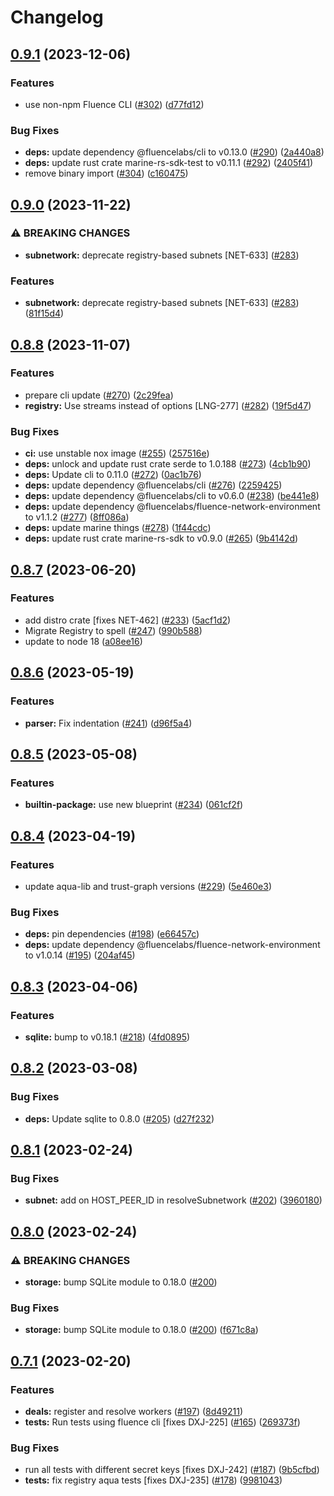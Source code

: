 # Changelog

## [0.9.1](https://github.com/fluencelabs/registry/compare/registry-v0.9.0...registry-v0.9.1) (2023-12-06)


### Features

* use non-npm Fluence CLI ([#302](https://github.com/fluencelabs/registry/issues/302)) ([d77fd12](https://github.com/fluencelabs/registry/commit/d77fd12b4dfe2d57ae3e35f729e35e2f6ad1c63c))


### Bug Fixes

* **deps:** update dependency @fluencelabs/cli to v0.13.0 ([#290](https://github.com/fluencelabs/registry/issues/290)) ([2a440a8](https://github.com/fluencelabs/registry/commit/2a440a8b1ff8aa922bd2faa982b8b75c9beb3bc7))
* **deps:** update rust crate marine-rs-sdk-test to v0.11.1 ([#292](https://github.com/fluencelabs/registry/issues/292)) ([2405f41](https://github.com/fluencelabs/registry/commit/2405f41702543d1ff70620923787a6a7621cc7d5))
* remove binary import ([#304](https://github.com/fluencelabs/registry/issues/304)) ([c160475](https://github.com/fluencelabs/registry/commit/c16047515751f1400cb1f7231abcc83e2f6bcf4f))

## [0.9.0](https://github.com/fluencelabs/registry/compare/registry-v0.8.8...registry-v0.9.0) (2023-11-22)


### ⚠ BREAKING CHANGES

* **subnetwork:** deprecate registry-based subnets [NET-633] ([#283](https://github.com/fluencelabs/registry/issues/283))

### Features

* **subnetwork:** deprecate registry-based subnets [NET-633] ([#283](https://github.com/fluencelabs/registry/issues/283)) ([81f15d4](https://github.com/fluencelabs/registry/commit/81f15d4eb74b730fca331f1ea4ef6b960a02f9c8))

## [0.8.8](https://github.com/fluencelabs/registry/compare/registry-v0.8.7...registry-v0.8.8) (2023-11-07)


### Features

* prepare cli update ([#270](https://github.com/fluencelabs/registry/issues/270)) ([2c29fea](https://github.com/fluencelabs/registry/commit/2c29fea09808e2f98c4f58a10a1587aa5a571ad0))
* **registry:** Use streams instead of options [LNG-277]  ([#282](https://github.com/fluencelabs/registry/issues/282)) ([19f5d47](https://github.com/fluencelabs/registry/commit/19f5d47add949f62085a022a01b84c83d3fc0389))


### Bug Fixes

* **ci:** use unstable nox image ([#255](https://github.com/fluencelabs/registry/issues/255)) ([257516e](https://github.com/fluencelabs/registry/commit/257516e74ff78807f78a7570ccc9e2d685af48f9))
* **deps:** unlock and update rust crate serde to 1.0.188 ([#273](https://github.com/fluencelabs/registry/issues/273)) ([4cb1b90](https://github.com/fluencelabs/registry/commit/4cb1b90a95bdc49b87b1dd1336e604cc71444de3))
* **deps:** Update cli to 0.11.0 ([#272](https://github.com/fluencelabs/registry/issues/272)) ([0ac1b76](https://github.com/fluencelabs/registry/commit/0ac1b76fe1c0635bfa5cf1105ffaf899db36b300))
* **deps:** update dependency @fluencelabs/cli ([#276](https://github.com/fluencelabs/registry/issues/276)) ([2259425](https://github.com/fluencelabs/registry/commit/22594259767fbd5be59904eab080d74733e7ea3e))
* **deps:** update dependency @fluencelabs/cli to v0.6.0 ([#238](https://github.com/fluencelabs/registry/issues/238)) ([be441e8](https://github.com/fluencelabs/registry/commit/be441e86cbc07a51636edfd07ec0fc80933b31cf))
* **deps:** update dependency @fluencelabs/fluence-network-environment to v1.1.2 ([#277](https://github.com/fluencelabs/registry/issues/277)) ([8ff086a](https://github.com/fluencelabs/registry/commit/8ff086a206d37edaeebe986661b626277e456d95))
* **deps:** update marine things ([#278](https://github.com/fluencelabs/registry/issues/278)) ([1f44cdc](https://github.com/fluencelabs/registry/commit/1f44cdc3b1188ef9daaba33a73ee85980c0c8bc6))
* **deps:** update rust crate marine-rs-sdk to v0.9.0 ([#265](https://github.com/fluencelabs/registry/issues/265)) ([9b4142d](https://github.com/fluencelabs/registry/commit/9b4142dc951414270f5a76b0519aa749c8835eb6))

## [0.8.7](https://github.com/fluencelabs/registry/compare/registry-v0.8.6...registry-v0.8.7) (2023-06-20)


### Features

* add distro crate [fixes NET-462] ([#233](https://github.com/fluencelabs/registry/issues/233)) ([5acf1d2](https://github.com/fluencelabs/registry/commit/5acf1d230b92f6b0784314b0926b6f6c2e195307))
* Migrate Registry to spell ([#247](https://github.com/fluencelabs/registry/issues/247)) ([990b588](https://github.com/fluencelabs/registry/commit/990b588b75857d2f61b76d89999a2c1f09f861f8))
* update to node 18 ([a08ee16](https://github.com/fluencelabs/registry/commit/a08ee16ff9dc402e1388e22c57324ca975c1a94d))

## [0.8.6](https://github.com/fluencelabs/registry/compare/registry-v0.8.5...registry-v0.8.6) (2023-05-19)


### Features

* **parser:** Fix indentation ([#241](https://github.com/fluencelabs/registry/issues/241)) ([d96f5a4](https://github.com/fluencelabs/registry/commit/d96f5a4a0da7288ef6895c270fe207ea9a9f102d))

## [0.8.5](https://github.com/fluencelabs/registry/compare/registry-v0.8.4...registry-v0.8.5) (2023-05-08)


### Features

* **builtin-package:** use new blueprint ([#234](https://github.com/fluencelabs/registry/issues/234)) ([061cf2f](https://github.com/fluencelabs/registry/commit/061cf2f8186192c39946628e21e466323dc31a33))

## [0.8.4](https://github.com/fluencelabs/registry/compare/registry-v0.8.3...registry-v0.8.4) (2023-04-19)


### Features

* update aqua-lib and trust-graph versions ([#229](https://github.com/fluencelabs/registry/issues/229)) ([5e460e3](https://github.com/fluencelabs/registry/commit/5e460e3e2429df909d034193fedf2876f86b18a8))


### Bug Fixes

* **deps:** pin dependencies ([#198](https://github.com/fluencelabs/registry/issues/198)) ([e66457c](https://github.com/fluencelabs/registry/commit/e66457c0ff696330717e58e3ebb4120709281202))
* **deps:** update dependency @fluencelabs/fluence-network-environment to v1.0.14 ([#195](https://github.com/fluencelabs/registry/issues/195)) ([204af45](https://github.com/fluencelabs/registry/commit/204af450001cd6e1ed587111fcc452d41d56a705))

## [0.8.3](https://github.com/fluencelabs/registry/compare/registry-v0.8.2...registry-v0.8.3) (2023-04-06)


### Features

* **sqlite:** bump to v0.18.1 ([#218](https://github.com/fluencelabs/registry/issues/218)) ([4fd0895](https://github.com/fluencelabs/registry/commit/4fd0895ab8415b60eacb34e0a627e9d6d5b5fe2c))

## [0.8.2](https://github.com/fluencelabs/registry/compare/registry-v0.8.1...registry-v0.8.2) (2023-03-08)


### Bug Fixes

* **deps:** Update sqlite to 0.8.0 ([#205](https://github.com/fluencelabs/registry/issues/205)) ([d27f232](https://github.com/fluencelabs/registry/commit/d27f232fb44629b18fa45e45b7c33e332f5817fd))

## [0.8.1](https://github.com/fluencelabs/registry/compare/registry-v0.8.0...registry-v0.8.1) (2023-02-24)


### Bug Fixes

* **subnet:** add on HOST_PEER_ID in resolveSubnetwork ([#202](https://github.com/fluencelabs/registry/issues/202)) ([3960180](https://github.com/fluencelabs/registry/commit/3960180246471a78bacf5fa65152a52fb3d4ddf2))

## [0.8.0](https://github.com/fluencelabs/registry/compare/registry-v0.7.1...registry-v0.8.0) (2023-02-24)


### ⚠ BREAKING CHANGES

* **storage:** bump SQLite module to 0.18.0 ([#200](https://github.com/fluencelabs/registry/issues/200))

### Bug Fixes

* **storage:** bump SQLite module to 0.18.0 ([#200](https://github.com/fluencelabs/registry/issues/200)) ([f671c8a](https://github.com/fluencelabs/registry/commit/f671c8ac1514a11331ae871a7e126f1e908214f6))

## [0.7.1](https://github.com/fluencelabs/registry/compare/registry-v0.7.0...registry-v0.7.1) (2023-02-20)


### Features

* **deals:** register and resolve workers ([#197](https://github.com/fluencelabs/registry/issues/197)) ([8d49211](https://github.com/fluencelabs/registry/commit/8d492113f17ec7add582f7f2d9575fc48b5325dc))
* **tests:** Run tests using fluence cli [fixes DXJ-225] ([#165](https://github.com/fluencelabs/registry/issues/165)) ([269373f](https://github.com/fluencelabs/registry/commit/269373f0ea904c572cffa51b8d49a248822c7ff1))


### Bug Fixes

* run all tests with different secret keys [fixes DXJ-242] ([#187](https://github.com/fluencelabs/registry/issues/187)) ([9b5cfbd](https://github.com/fluencelabs/registry/commit/9b5cfbd987259a890933e516e8ec2fee58e149d8))
* **tests:** fix registry aqua tests [fixes DXJ-235] ([#178](https://github.com/fluencelabs/registry/issues/178)) ([9981043](https://github.com/fluencelabs/registry/commit/9981043448fa3a9d64353ab763f9985245a6dff0))
